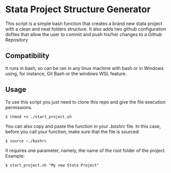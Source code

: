 # Stata Project Structure Generator

This script is a simple bash function that creates a brand new stata project with a clean and neat folders structure.
It also adds two github configuration dofiles that allow the user to commit and push his/her changes to a Github Repository

## Compatibility

It runs in bash, so can be ran in any linux machine with bash or in Windows using, for instance, Git Bash or the windows WSL feature.

## Usage

To use this script you just need to clone this repo and give the file execution permissions.

```
$ chmod +x ./start_project.sh
```

You can also copy and paste the function in your _.bashrc_ file. In this case, before you call your function, make sure that the file is sourced:

```
$ source ~./bashrc
```

It requires one parameter, namely, the name of the root folder of the project. Example:

```
$ start_project.sh "My new Stata Project"
```

